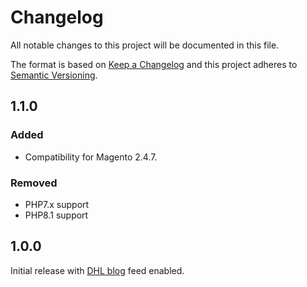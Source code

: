 # Changelog
All notable changes to this project will be documented in this file.

The format is based on [Keep a Changelog](http://keepachangelog.com/en/1.0.0/)
and this project adheres to [Semantic Versioning](http://semver.org/spec/v2.0.0.html).

## 1.1.0

### Added

- Compatibility for Magento 2.4.7.

### Removed

- PHP7.x support
- PHP8.1 support

## 1.0.0

Initial release with [DHL blog](https://feed.dhl.netresearch.de/de) feed enabled.
